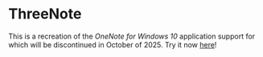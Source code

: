 # ThreeNote
This is a recreation of the *OneNote for Windows 10* application support for which will be discontinued in October of 2025. Try it now [here](https://emil-apps.github.io/threenote/)!